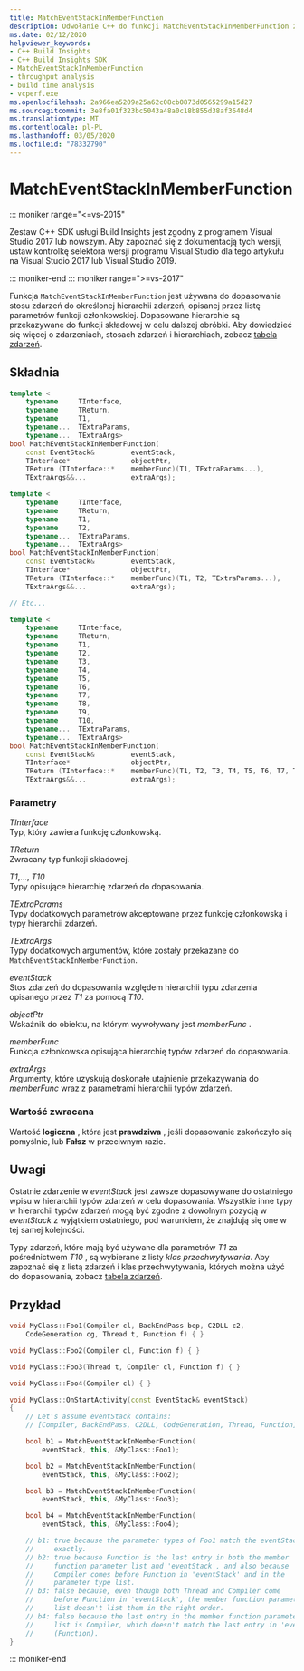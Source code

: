 ```yaml
---
title: MatchEventStackInMemberFunction
description: Odwołanie C++ do funkcji MatchEventStackInMemberFunction zestawu SDK usługi Build Insights.
ms.date: 02/12/2020
helpviewer_keywords:
- C++ Build Insights
- C++ Build Insights SDK
- MatchEventStackInMemberFunction
- throughput analysis
- build time analysis
- vcperf.exe
ms.openlocfilehash: 2a966ea5209a25a62c08cb0873d0565299a15d27
ms.sourcegitcommit: 3e8fa01f323bc5043a48a0c18b855d38af3648d4
ms.translationtype: MT
ms.contentlocale: pl-PL
ms.lasthandoff: 03/05/2020
ms.locfileid: "78332790"
---
```

# <a name="matcheventstackinmemberfunction"></a>MatchEventStackInMemberFunction

::: moniker range="<=vs-2015"

Zestaw C++ SDK usługi Build Insights jest zgodny z programem Visual Studio 2017 lub nowszym. Aby zapoznać się z dokumentacją tych wersji, ustaw kontrolkę selektora wersji programu Visual Studio dla tego artykułu na Visual Studio 2017 lub Visual Studio 2019.

::: moniker-end
::: moniker range=">=vs-2017"

Funkcja `MatchEventStackInMemberFunction` jest używana do dopasowania stosu zdarzeń do określonej hierarchii zdarzeń, opisanej przez listę parametrów funkcji członkowskiej. Dopasowane hierarchie są przekazywane do funkcji składowej w celu dalszej obróbki. Aby dowiedzieć się więcej o zdarzeniach, stosach zdarzeń i hierarchiach, zobacz [tabela zdarzeń](../event-table.md).

## <a name="syntax"></a>Składnia

```cpp
template <
    typename     TInterface,
    typename     TReturn,
    typename     T1,
    typename...  TExtraParams,
    typename...  TExtraArgs>
bool MatchEventStackInMemberFunction(
    const EventStack&         eventStack,
    TInterface*               objectPtr,
    TReturn (TInterface::*    memberFunc)(T1, TExtraParams...),
    TExtraArgs&&...           extraArgs);

template <
    typename     TInterface,
    typename     TReturn,
    typename     T1,
    typename     T2,
    typename...  TExtraParams,
    typename...  TExtraArgs>
bool MatchEventStackInMemberFunction(
    const EventStack&         eventStack,
    TInterface*               objectPtr,
    TReturn (TInterface::*    memberFunc)(T1, T2, TExtraParams...),
    TExtraArgs&&...           extraArgs);

// Etc...

template <
    typename     TInterface,
    typename     TReturn,
    typename     T1,
    typename     T2,
    typename     T3,
    typename     T4,
    typename     T5,
    typename     T6,
    typename     T7,
    typename     T8,
    typename     T9,
    typename     T10,
    typename...  TExtraParams,
    typename...  TExtraArgs>
bool MatchEventStackInMemberFunction(
    const EventStack&         eventStack,
    TInterface*               objectPtr,
    TReturn (TInterface::*    memberFunc)(T1, T2, T3, T4, T5, T6, T7, T8, T9, T10, TExtraParams...),
    TExtraArgs&&...           extraArgs);
```

### <a name="parameters"></a>Parametry

*TInterface*\
Typ, który zawiera funkcję członkowską.

*TReturn*\
Zwracany typ funkcji składowej.

*T1*,..., *T10*\
Typy opisujące hierarchię zdarzeń do dopasowania.

*TExtraParams*\
Typy dodatkowych parametrów akceptowane przez funkcję członkowską i typy hierarchii zdarzeń.

*TExtraArgs*\
Typy dodatkowych argumentów, które zostały przekazane do `MatchEventStackInMemberFunction`.

*eventStack*\
Stos zdarzeń do dopasowania względem hierarchii typu zdarzenia opisanego przez *T1* za pomocą *T10*.

*objectPtr*\
Wskaźnik do obiektu, na którym wywoływany jest *memberFunc* .

*memberFunc*\
Funkcja członkowska opisująca hierarchię typów zdarzeń do dopasowania.

*extraArgs*\
Argumenty, które uzyskują doskonałe utajnienie przekazywania do *memberFunc* wraz z parametrami hierarchii typów zdarzeń.

### <a name="return-value"></a>Wartość zwracana

Wartość **logiczna** , która jest **prawdziwa** , jeśli dopasowanie zakończyło się pomyślnie, lub **Fałsz** w przeciwnym razie.

## <a name="remarks"></a>Uwagi

Ostatnie zdarzenie w *eventStack* jest zawsze dopasowywane do ostatniego wpisu w hierarchii typów zdarzeń w celu dopasowania. Wszystkie inne typy w hierarchii typów zdarzeń mogą być zgodne z dowolnym pozycją w *eventStack* z wyjątkiem ostatniego, pod warunkiem, że znajdują się one w tej samej kolejności.

Typy zdarzeń, które mają być używane dla parametrów *T1* za pośrednictwem *T10* , są wybierane z listy *klas przechwytywania*. Aby zapoznać się z listą zdarzeń i klas przechwytywania, których można użyć do dopasowania, zobacz [tabela zdarzeń](../event-table.md).

## <a name="example"></a>Przykład

```cpp
void MyClass::Foo1(Compiler cl, BackEndPass bep, C2DLL c2,
    CodeGeneration cg, Thread t, Function f) { }

void MyClass::Foo2(Compiler cl, Function f) { }

void MyClass::Foo3(Thread t, Compiler cl, Function f) { }

void MyClass::Foo4(Compiler cl) { }

void MyClass::OnStartActivity(const EventStack& eventStack)
{
    // Let's assume eventStack contains:
    // [Compiler, BackEndPass, C2DLL, CodeGeneration, Thread, Function]

    bool b1 = MatchEventStackInMemberFunction(
        eventStack, this, &MyClass::Foo1);

    bool b2 = MatchEventStackInMemberFunction(
        eventStack, this, &MyClass::Foo2);

    bool b3 = MatchEventStackInMemberFunction(
        eventStack, this, &MyClass::Foo3);

    bool b4 = MatchEventStackInMemberFunction(
        eventStack, this, &MyClass::Foo4);

    // b1: true because the parameter types of Foo1 match the eventStack
    //     exactly.
    // b2: true because Function is the last entry in both the member
    //     function parameter list and 'eventStack', and also because
    //     Compiler comes before Function in 'eventStack' and in the
    //     parameter type list.
    // b3: false because, even though both Thread and Compiler come
    //     before Function in 'eventStack', the member function parameter
    //     list doesn't list them in the right order.
    // b4: false because the last entry in the member function parameter
    //     list is Compiler, which doesn't match the last entry in 'eventStack'
    //     (Function).
}
```

::: moniker-end
